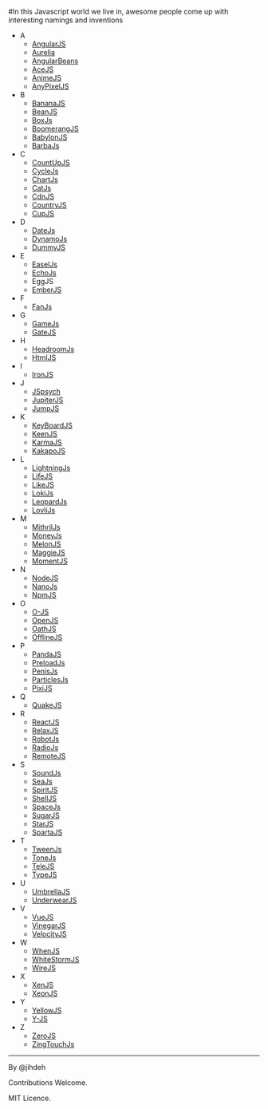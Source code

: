 #In this Javascript world we live in, awesome people come up with interesting namings and inventions

*  A
      * [AngularJS](https://angularjs.org/)
      * [Aurelia](http://aurelia.io/)
      * [AngularBeans](http://bessemhmidi.github.io/AngularBeans/)
      * [AceJS](https://ace.c9.io/)
      * [AnimeJS](http://anime-js.com/)
      * [AnyPixelJS](http://googlecreativelab.github.io/anypixel/)
*  B
      * [BananaJS](http://bananajs.com/)
      * [BeanJS](http://chrisedg87.github.io/BeanJS/)
      * [BoxJs](https://github.com/CapacitorSet/box-js)
      * [BoomerangJS](http://www.boomerangjs.org/)
      * [BabylonJS](http://www.babylonjs.com/)
      * [BarbaJs](http://barbajs.org/)
*  C
      * [CountUpJS](https://inorganik.github.io/countUp.js/)
      * [CycleJs](http://cycle.js.org/)
      * [ChartJs](http://chartjs.org/)
      * [CatJs](http://catjsteam.github.io/)
      * [CdnJS](https://cdnjs.com/)
      * [CountryJS](http://country.js.org/)
      * [CupJS](https://github.com/juharajajarvi/cupjs)
*  D
      * [DateJs](http://www.datejs.com/)
      * [DynamoJs](http://jdan.github.io/dynamo.js/)
      * [DummyJS](https://spyshiv.github.io/dummyjs/)
*  E
      * [EaselJs](http://www.createjs.com/easeljs)
      * [EchoJs](http://www.echojs.com/)
      * EggJS
      * [EmberJS](http://emberjs.com/)
*  F
      * [FanJs](http://www.fanjs.net/)
*  G
      * [GameJs](http://gamejs.org/)
      * [GateJS](http://gatejs.org/)
*  H
      * [HeadroomJs](http://wicky.nillia.ms/headroom.js/)
      * [HtmlJS](http://nbubna.github.io/HTML/)
*  I
      * [IronJS](https://github.com/fholm/IronJS)
*  J
      * [JSpsych](http://docs.jspsych.org/)
      * [JupiterJS](http://honyovk.com/JupiterJS/)
      * [JumpJS](http://callmecavs.com/jump.js/)
*  K
      * [KeyBoardJS](https://github.com/RobertWHurst/KeyboardJS)
      * [KeenJS](https://github.com/keen/keen-js)
      * [KarmaJS](https://karma-runner.github.io/1.0/index.html)
      * [KakapoJS](http://devlucky.github.io/kakapo-js)
*  L
      * [LightningJs](https://github.com/olark/lightningjs)
      * [LifeJS](http://jimallanson.github.io/lifejs/)
      * [LikeJS](http://batiste.github.io/)
      * [LokiJs](http://lokijs.org/#/)
      * [LeopardJs](http://changbenny.github.io/leopard/)
      * [LovliJs](https://github.com/flipace/lovli.js)
*  M
      * [MithrilJs](http://mithril.js.org/)
      * [MoneyJs](http://openexchangerates.github.io/money.js/)
      * [MelonJS](http://melonjs.org/)
      * [MaggieJS](https://github.com/zzarcon/maggie)
      * [MomentJS](http://momentjs.com/)
*  N
      * [NodeJS](https://nodejs.org/)
      * [NanoJs](http://nanojs.org/)
      * [NpmJS](https://www.npmjs.com)
*  O
      * [O-JS](http://o-js.com/)
      * [OpenJS](http://www.openjs.com/)
      * [OathJS](http://www.mattbasta.com/oath/)
      * [OfflineJS](http://github.hubspot.com/offline/docs/welcome/)
*  P
      * [PandaJS](http://www.pandajs.net/)
      * [PreloadJs](http://www.createjs.com/preloadjs)
      * [PenisJs](https://github.com/edankwan/penis.js/tree/master)
      * [ParticlesJs](http://vincentgarreau.com/particles.js/)
      * [PixiJS](http://www.pixijs.com/)
*  Q
      * [QuakeJS](http://www.quakejs.com/)
*  R
      * [ReactJS](https://facebook.github.io/react/)
      * [RelaxJS](https://relax.js.org/)
      * [RobotJs](https://github.com/octalmage/robotjs)
      * [RadioJs](http://radio.uxder.com/)
      * [RemoteJS](https://github.com/hacksparrow/remote.js)
*  S
      * [SoundJs](http://www.createjs.com/soundjs)
      * [SeaJs](http://seajs.org/)
      * [SpiritJS](https://github.com/spirit-js/spirit)
      * [ShellJS](http://documentup.com/shelljs/shelljs)
      * [SpaceJs](http://www.slashie.org/space.js/)
      * [SugarJS](https://sugarjs.com/)
      * [StarJS](https://decagon.github.io/star.js/)
      * [SpartaJS](http://www.spartajs.com/)
*  T
      * [TweenJs](http://www.createjs.com/tweenjs)
      * [ToneJs](https://github.com/Tonejs/Tone.js)
      * [TeleJS](https://github.com/omgmog/Tele-JS)
      * [TypeJS](http://typejs.org/)
*  U
      * [UmbrellaJS](http://umbrellajs.com/)
      * [UnderwearJS](https://www.versioneye.com/javascript/daytonn:underwear-js/2.0.4)
*  V
      * [VueJS](https://vuejs.org/)
      * [VinegarJS](http://www.vinegarjs.com/)
      * [VelocityJS](http://velocityjs.org/)
*  W
      * [WhenJS](https://github.com/cujojs/when)
      * [WhiteStormJS](https://whitestormjs.xyz/)
      * [WireJS](https://github.com/cujojs/wire)
*  X
      * [XenJS](https://github.com/Dudemullet/xenjs)
      * [XeonJS](https://github.com/hzlmn/xeon)
*  Y
      * [YellowJS](https://github.com/YellowJS/yellowjs-framework)
      * [Y-JS](http://y-js.org/)
*  Z
      * [ZeroJS](https://github.com/smitec/zero-js)
      * [ZingTouchJs](https://zingchart.github.io/zingtouch/)

-----------------------------------
By @jihdeh

Contributions Welcome.

MIT Licence.

